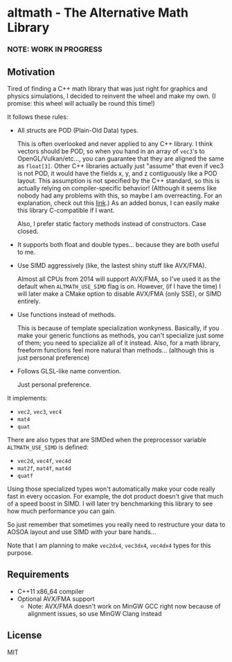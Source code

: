 # altmath - The Alternative Math Library

### NOTE: WORK IN PROGRESS

## Motivation

Tired of finding a C++ math library that was just right for graphics and physics simulations, I decided to reinvent the wheel and make my own. (I promise: this wheel will actually be round this time!)

It follows these rules:

- All structs are POD (Plain-Old Data) types. 

  This is often overlooked and never applied to any C++ library. I think vectors should be POD, so when you hand in an array of ``vec3``'s to OpenGL/Vulkan/etc..., you can guarantee that they are aligned the same as ``float[3]``. Other C++ libraries actually just "assume" that even if vec3 is not POD, it would have the fields x, y, and z contiguously like a POD layout. This assumption is not specified by the C++ standard, so this is actually relying on compiler-specific behavior! (Although it seems like nobody had any problems with this, so maybe I am overreacting. For an explanation, check out this [link](https://stackoverflow.com/questions/17197373/can-glm-be-used-as-plain-old-data-in-gluniformx).) As an added bonus, I can easily make this library C-compatible if I want.
  
  Also, I prefer static factory methods instead of constructors. Case closed.

- It supports both float and double types... because they are both useful to me.
  
- Use SIMD aggressively (like, the lastest shiny stuff like AVX/FMA).

  Almost all CPUs from 2014 will support AVX/FMA, so I've used it as the default when ``ALTMATH_USE_SIMD`` flag is on. However, (if I have the time) I will later make a CMake option to disable AVX/FMA (only SSE), or SIMD entirely.
  
- Use functions instead of methods.

  This is because of template specialization wonkyness. Basically, if you make your generic functions as methods, you can't specialize just some of them; you need to specialize all of it instead. Also, for a math library, freeform functions feel more natural than methods... (although this is just personal preference)

- Follows GLSL-like name convention.

  Just personal preference.

It implements:

- ``vec2``, ``vec3``, ``vec4``
- ``mat4``
- ``quat``

There are also types that are SIMDed when the preprocessor variable ``ALTMATH_USE_SIMD`` is defined:

- ``vec2d``, ``vec4f``, ``vec4d``
- ``mat2f``, ``mat4f``, ``mat4d``
- ``quatf``

Using those specialized types won't automatically make your code really fast in every occasion. For example, the dot product doesn't give that much of a speed boost in SIMD. I will later try benchmarking this library to see how much performance you can gain.

So just remember that sometimes you really need to restructure your data to AOSOA layout and use SIMD with your bare hands...

Note that I am planning to make ``vec2dx4``, ``vec3dx4``, ``vec4dx4`` types for this purpose.

## Requirements

- C++11 x86_64 compiler
- Optional AVX/FMA support
    - Note: AVX/FMA doesn't work on MinGW GCC right now because of alignment issues, so use MinGW Clang instead

## License

MIT
